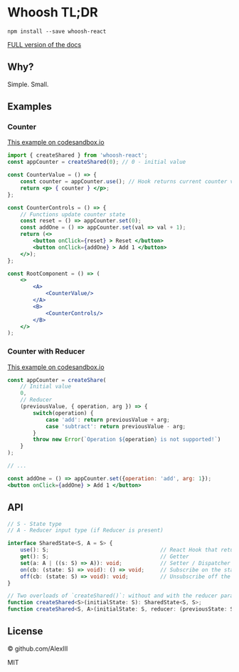 # Whoosh TL;DR

`npm install --save whoosh-react`

[FULL version of the docs](readme.md)

## Why?

Simple. Small.

## Examples

### Counter

[This example on codesandbox.io](https://codesandbox.io/s/whoosh-counter-simple-yejzt?file=/src/App.tsx)

```jsx
import { createShared } from 'whoosh-react';
const appCounter = createShared(0); // 0 - initial value

const CounterValue = () => {
    const counter = appCounter.use(); // Hook returns current counter value
    return <p> { counter } </p>;
};

const CounterControls = () => {
    // Functions update counter state
    const reset = () => appCounter.set(0);
    const addOne = () => appCounter.set(val => val + 1);
    return (<>
        <button onClick={reset} > Reset </button>
        <button onClick={addOne} > Add 1 </button>
    </>);
};

const RootComponent = () => (
    <>
        <A>
            <CounterValue/>
        </A>
        <B>
            <CounterControls/>
        </B>
    </>
);
```

### Counter with Reducer

[This example on codesandbox.io](https://codesandbox.io/s/whoosh-counter-reducer-4kwrn?file=/src/App.tsx)

```jsx
const appCounter = createShare(
    // Initial value
    0,
    // Reducer
    (previousValue, { operation, arg }) => {
        switch(operation) {
            case 'add': return previousValue + arg;
            case 'subtract': return previousValue - arg;
        }
        throw new Error(`Operation ${operation} is not supported!`)
    }
);

// ...

const addOne = () => appCounter.set({operation: 'add', arg: 1});
<button onClick={addOne} > Add 1 </button>

```

## API

```ts
// S - State type
// A - Reducer input type (if Reducer is present)

interface SharedState<S, A = S> {
    use(): S;                                   // React Hook that returns current state value
    get(): S;                                   // Getter
    set(a: A | ((s: S) => A)): void;            // Setter / Dispatcher
    on(cb: (state: S) => void): () => void;     // Subscribe on the state change, returns unsubscribe function
    off(cb: (state: S) => void): void;          // Unsubscribe off the state change
}

// Two overloads of `createShared()`: without and with the reducer parameter
function createShared<S>(initialState: S): SharedState<S, S>;
function createShared<S, A>(initialState: S, reducer: (previousState: S, input: A) => S): SharedState<S, A>;
```

## License

© github.com/AlexIII

MIT
